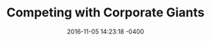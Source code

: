 ---
layout: post
title:  "Competing with Corporate Giants"
episode: 6
description: Lorem ipsum dolor sit amet, consectetur adipisicing elit, sed do.
date:   2016-11-05 14:23:18 -0400
image: headshot-1.jpg
categories: podcast
---